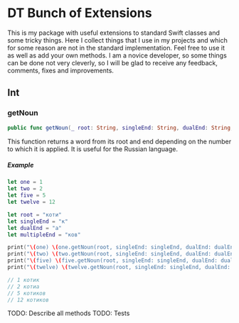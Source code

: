 # DT Bunch of Extensions

This is my package with useful extensions to standard Swift classes and some tricky things.
Here I collect things that I use in my projects and which for some reason are not in the standard implementation. Feel free to use it as well as add your own methods. I am a novice developer, so some things can be done not very cleverly, so I will be glad to receive any feedback, comments, fixes and improvements.


## Int
### getNoun

```swift
public func getNoun(_ root: String, singleEnd: String, dualEnd: String, multipleEnd: String) -> String
```
This function returns a word from its root and end depending on the number to which it is applied. It is useful for the Russian language.

##### Example

```swift
let one = 1
let two = 2
let five = 5
let twelve = 12

let root = "коти"
let singleEnd = "к"
let dualEnd = "а"
let multipleEnd = "ков"

print("\(one) \(one.getNoun(root, singleEnd: singleEnd, dualEnd: dualEnd, multipleEnd: multipleEnd) )")
print("\(two) \(two.getNoun(root, singleEnd: singleEnd, dualEnd: dualEnd, multipleEnd: multipleEnd) )")
print("\(five) \(five.getNoun(root, singleEnd: singleEnd, dualEnd: dualEnd, multipleEnd: multipleEnd) )")
print("\(twelve) \(twelve.getNoun(root, singleEnd: singleEnd, dualEnd: dualEnd, multipleEnd: multipleEnd) )")

// 1 котик
// 2 котиа
// 5 котиков
// 12 котиков
```


TODO: Describe all methods
TODO: Tests
